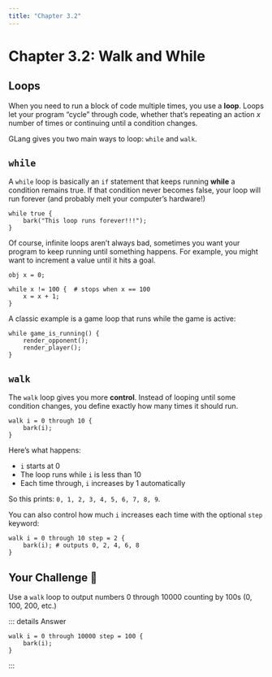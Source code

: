 ```yaml
---
title: "Chapter 3.2"
---
```


# Chapter 3.2: Walk and While

## Loops

When you need to run a block of code multiple times, you use a **loop**. Loops let your program “cycle” through code, whether that’s repeating an action _x_ number of times or continuing until a condition changes.

GLang gives you two main ways to loop: `while` and `walk`.

## `while`

A `while` loop is basically an `if` statement that keeps running **while** a condition remains true. If that condition never becomes false, your loop will run forever (and probably melt your computer’s hardware!)

```
while true {
    bark("This loop runs forever!!!");
}
````

Of course, infinite loops aren’t always bad, sometimes you want your program to keep running until something happens. For example, you might want to increment a value until it hits a goal.

```
obj x = 0;

while x != 100 {  # stops when x == 100
    x = x + 1;
}
```

A classic example is a game loop that runs while the game is active:

```
while game_is_running() {
    render_opponent();
    render_player();
}
```

## `walk`

The `walk` loop gives you more **control**. Instead of looping until some condition changes, you define exactly how many times it should run.

```
walk i = 0 through 10 {
    bark(i);
}
```

Here’s what happens:

- `i` starts at 0
- The loop runs while `i` is less than 10
- Each time through, `i` increases by 1 automatically

So this prints: `0, 1, 2, 3, 4, 5, 6, 7, 8, 9`.

You can also control how much `i` increases each time with the optional `step` keyword:

```
walk i = 0 through 10 step = 2 {
    bark(i); # outputs 0, 2, 4, 6, 8
}
```

## Your Challenge 🤔

Use a `walk` loop to output numbers 0 through 10000 counting by 100s (0, 100, 200, etc.)

::: details Answer
```
walk i = 0 through 10000 step = 100 {
    bark(i);
}
```
:::
